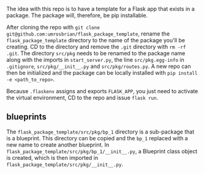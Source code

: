 The idea with this repo is to have a template for a Flask app that exists in a package.  The package will, therefore, be pip installable.

After cloning the repo with `git clone git@github.com:umrosbrian/flask_package_template`, rename the `flask_package_template` directory to the name of the package you'll be creating.  CD to the directory and remove the `.git` directory with `rm -rf .git`.  The directory `src/pkg` needs to be renamed to the package name along with the imports in `start_server.py`, the line `src/pkg.egg-info` in `.gitignore`, `src/pkg/__init__.py` and `src/pkg/routes.py`.  A new repo can then be initialized and the package can be locally installed with `pip install -e <path_to_repo>`.

Because `.flaskenv` assigns and exports `FLASK_APP`, you just need to activate the virtual environment, CD to the repo and issue `flask run`.

## blueprints

The `flask_package_template/src/pkg/bp_1` directory is a sub-package that is a blueprint.  This directory can be copied and the `bp_1` replaced with a new name to create another blueprint.  In `flask_package_template/src/pkg/bp_1/__init__.py`, a Blueprint class object is created, which is then imported in `flask_package_template/src/pkg/__init__.py`.